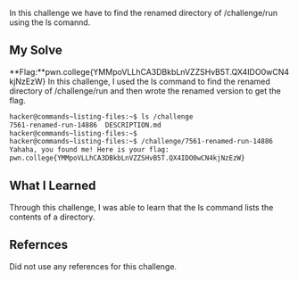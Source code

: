 In this challenge we have to find the renamed directory of /challenge/run using the ls comannd.
## My Solve
**Flag:**pwn.college{YMMpoVLLhCA3DBkbLnVZZSHvB5T.QX4IDO0wCN4kjNzEzW}
In this challenge, I used the ls command to find the renamed directory of /challenge/run and then wrote the renamed version to get the flag.
```bash
hacker@commands~listing-files:~$ ls /challenge
7561-renamed-run-14886  DESCRIPTION.md
hacker@commands~listing-files:~$
hacker@commands~listing-files:~$ /challenge/7561-renamed-run-14886
Yahaha, you found me! Here is your flag:
pwn.college{YMMpoVLLhCA3DBkbLnVZZSHvB5T.QX4IDO0wCN4kjNzEzW}
```

## What I Learned
Through this challenge, I was able to learn that the ls command lists the contents of a directory.

## Refernces
Did not use any references for this challenge.
